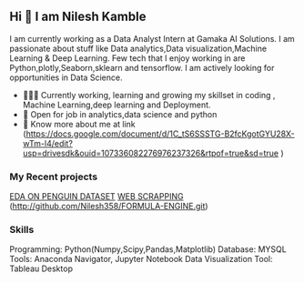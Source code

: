 ## Hi 👋 I am Nilesh Kamble 
I am currently working as a Data Analyst Intern at Gamaka AI Solutions.
 I am passionate about stuff like Data analytics,Data visualization,Machine Learning & Deep Learning. 
Few tech that I enjoy working in are Python,plotly,Seaborn,sklearn and tensorflow. I am actively looking for opportunities in Data Science.

- 👨🏽‍💻 Currently working, learning and growing my skillset in coding , Machine Learning,deep learning and Deployment.
- 🤝 Open for job in  analytics,data science and python
- 👨 Know more about me at link (https://docs.google.com/document/d/1C_tS6SSSTG-B2fcKgotGYU28X-wTm-l4/edit?usp=drivesdk&ouid=107336082276976237326&rtpof=true&sd=true
) 

### My Recent projects 
[EDA ON PENGUIN DATASET](http://github.com/Nilesh358/EDA-ON-PENGUIN.git)
[WEB SCRAPPING](http://github.com/Nilesh358/Nilesh-Web-Scrapping.git)
(http://github.com/Nilesh358/FORMULA-ENGINE.git)
### Skills
Programming: Python(Numpy,Scipy,Pandas,Matplotlib) 
Database: MYSQL
Tools: Anaconda Navigator, Jupyter Notebook
Data Visualization Tool: Tableau Desktop

